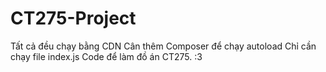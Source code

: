 # CT275-Project

Tất cả đều chạy bằng CDN
Cân thêm Composer để chạy autoload
Chỉ cần chạy file index.js
Code để làm đồ án CT275. :3
